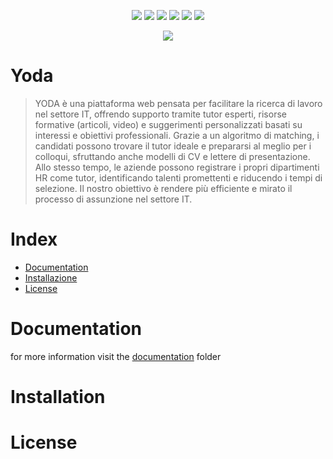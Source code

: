<p align="center">
  <img src="https://img.shields.io/badge/Vite-646CFF?logo=vite&logoColor=fff"/>
  <img src="https://img.shields.io/badge/JavaScript-F7DF1E?logo=javascript&logoColor=000&style=flat"/>
  <img src="https://img.shields.io/badge/shadcn%2Fui-000?logo=shadcnui&logoColor=fff"/>
  <img src="https://img.shields.io/badge/Tailwind%20CSS-06B6D4?logo=tailwindcss&logoColor=fff&style=flat"/>
  <img src="https://img.shields.io/badge/Firebase-039BE5?logo=Firebase&logoColor=white" />
  <img src="https://img.shields.io/badge/Cypress-69D3A7?logo=cypress&logoColor=fff"/>
</p>

<p align="center" >
    <img src="https://i.ibb.co/rc36hvx/logo-easy.png" />
</p>

<h1>
  Yoda<br>
</h1>

<blockquote>YODA è una piattaforma web pensata per facilitare la ricerca di lavoro nel settore IT, offrendo supporto tramite tutor esperti, risorse formative (articoli, video) e suggerimenti personalizzati basati su interessi e obiettivi professionali. Grazie a un algoritmo di matching, i candidati possono trovare il tutor ideale e prepararsi al meglio per i colloqui, sfruttando anche modelli di CV e lettere di presentazione.<br/> Allo stesso tempo, le aziende possono registrare i propri dipartimenti HR come tutor, identificando talenti promettenti e riducendo i tempi di selezione. Il nostro obiettivo è rendere più efficiente e mirato il processo di assunzione nel settore IT.</blockquote>

# Index

- [Documentation](#documentation)
- [Installazione](#installation)
- [License](#license)

# Documentation

for more information visit the [documentation](https://github.com/BraindeadHermit/yoda/tree/main/docs) folder

# Installation

# License
